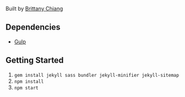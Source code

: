 Built by [Brittany Chiang](https://github.com/bchiang7/bchiang7.github.io)
## Dependencies

- [Gulp](https://gulpjs.com/)

## Getting Started

1.  `gem install jekyll sass bundler jekyll-minifier jekyll-sitemap`
2.  `npm install`
3.  `npm start`
